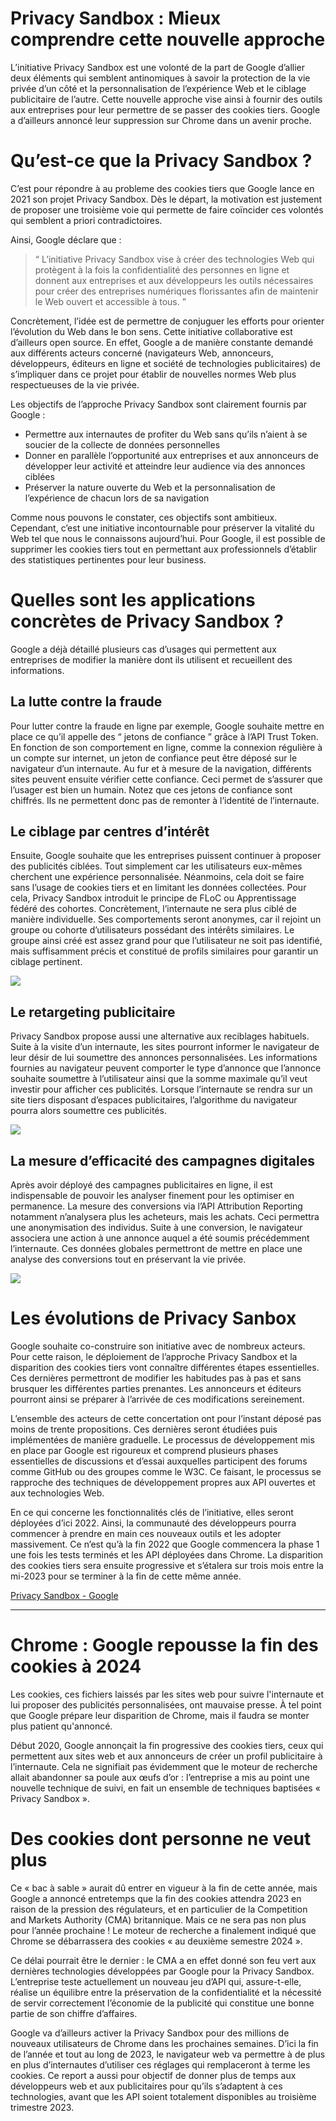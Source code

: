 # Privacy Sandbox : Mieux comprendre cette nouvelle approche

L’initiative Privacy Sandbox est une volonté de la part de Google d’allier deux éléments qui semblent antinomiques à savoir la protection de la vie privée d’un côté et la personnalisation de l’expérience Web et le ciblage publicitaire de l’autre. Cette nouvelle approche vise ainsi à fournir des outils aux entreprises pour leur permettre de se passer des cookies tiers. Google a d’ailleurs annoncé leur suppression sur Chrome dans un avenir proche.

# Qu’est-ce que la Privacy Sandbox ?
C’est pour répondre à au probleme des cookies tiers que Google lance en 2021 son projet Privacy Sandbox. Dès le départ, la motivation est justement de proposer une troisième voie qui permette de faire coïncider ces volontés qui semblent a priori contradictoires. 

Ainsi, Google déclare que :  

> “ L’initiative Privacy Sandbox vise à créer des technologies Web qui protègent à la fois la confidentialité des personnes en ligne et donnent aux entreprises et aux développeurs les outils nécessaires pour créer des entreprises numériques florissantes afin de maintenir le Web ouvert et accessible à tous. ”

Concrètement, l’idée est de permettre de conjuguer les efforts pour orienter l’évolution du Web dans le bon sens. Cette initiative collaborative est d’ailleurs open source. En effet, Google a de manière constante demandé aux différents acteurs concerné (navigateurs Web, annonceurs, développeurs, éditeurs en ligne et société de technologies publicitaires) de s’impliquer dans ce projet pour établir de nouvelles normes Web plus respectueuses de la vie privée. 

Les objectifs de l’approche Privacy Sandbox sont clairement fournis par Google :

- Permettre aux internautes de profiter du Web sans qu’ils n’aient à se soucier de la collecte de données personnelles
- Donner en parallèle l’opportunité aux entreprises et aux annonceurs de développer leur activité et atteindre leur audience via des annonces ciblées 
- Préserver la nature ouverte du Web et la personnalisation de l’expérience de chacun lors de sa navigation

Comme nous pouvons le constater, ces objectifs sont ambitieux. Cependant, c’est une initiative incontournable pour préserver la vitalité du Web tel que nous le connaissons aujourd’hui. Pour Google, il est possible de supprimer les cookies tiers tout en permettant aux professionnels d’établir des statistiques pertinentes pour leur business.

# Quelles sont les applications concrètes de Privacy Sandbox ? 

Google a déjà détaillé plusieurs cas d’usages qui permettent aux entreprises de modifier la manière dont ils utilisent et recueillent des informations.

## La lutte contre la fraude

Pour lutter contre la fraude en ligne par exemple, Google souhaite mettre en place ce qu’il appelle des “ jetons de confiance ” grâce à l’API Trust Token. En fonction de son comportement en ligne, comme la connexion régulière à un compte sur internet, un jeton de confiance peut être déposé sur le navigateur d’un internaute. Au fur et à mesure de la navigation, différents sites peuvent ensuite vérifier cette confiance. Ceci permet de s’assurer que l’usager est bien un humain. Notez que ces jetons de confiance sont chiffrés. Ils ne permettent donc pas de remonter à l’identité de l’internaute. 

## Le ciblage par centres d’intérêt

Ensuite, Google souhaite que les entreprises puissent continuer à proposer des publicités ciblées. Tout simplement car les utilisateurs eux-mêmes cherchent une expérience personnalisée. Néanmoins, cela doit se faire sans l’usage de cookies tiers et en limitant les données collectées. Pour cela, Privacy Sandbox introduit le principe de FLoC ou Apprentissage fédéré des cohortes. Concrètement, l’internaute ne sera plus ciblé de manière individuelle. Ses comportements seront anonymes, car il rejoint un groupe ou cohorte d’utilisateurs possédant des intérêts similaires. Le groupe ainsi créé est assez grand pour que l’utilisateur ne soit pas identifié, mais suffisamment précis et constitué de profils similaires pour garantir un ciblage pertinent. 

![](https://junto.fr/wp-content/uploads/2021/09/The_future_of_privacy__and_how_you_can_prepare_desktop_FR_1.svg)

## Le retargeting publicitaire

Privacy Sandbox propose aussi une alternative aux reciblages habituels. Suite à la visite d’un internaute, les sites pourront informer le navigateur de leur désir de lui soumettre des annonces personnalisées. Les informations fournies au navigateur peuvent comporter le type d’annonce que l’annonce souhaite soumettre à l’utilisateur ainsi que la somme maximale qu’il veut investir pour afficher ces publicités. Lorsque l’internaute se rendra sur un site tiers disposant d’espaces publicitaires, l’algorithme du navigateur pourra alors soumettre ces publicités. 

![](https://junto.fr/wp-content/uploads/2021/09/The_future_of_privacy__and_how_you_can_prepare_desktop_FR_2.svg)

## La mesure d’efficacité des campagnes digitales

Après avoir déployé des campagnes publicitaires en ligne, il est indispensable de pouvoir les analyser finement pour les optimiser en permanence. La mesure des conversions via l’API Attribution Reporting notamment n’analysera plus les acheteurs, mais les achats. Ceci permettra une anonymisation des individus. Suite à une conversion, le navigateur associera une action à une annonce auquel a été soumis précédemment l’internaute. Ces données globales permettront de mettre en place une analyse des conversions tout en préservant la vie privée.

![](https://junto.fr/wp-content/uploads/2021/09/The_future_of_privacy__and_how_you_can_prepare_desktop_FR_3.svg)

# Les évolutions de Privacy Sanbox 

Google souhaite co-construire son initiative avec de nombreux acteurs. Pour cette raison, le déploiement de l’approche Privacy Sandbox et la disparition des cookies tiers vont connaître différentes étapes essentielles. Ces dernières permettront de modifier les habitudes pas à pas et sans brusquer les différentes parties prenantes. Les annonceurs et éditeurs pourront ainsi se préparer à l’arrivée de ces modifications sereinement.

L’ensemble des acteurs de cette concertation ont pour l’instant déposé pas moins de trente propositions. Ces dernières seront étudiées puis implémentées de manière graduelle. Le processus de développement mis en place par Google est rigoureux et comprend plusieurs phases essentielles de discussions et d’essai auxquelles participent des forums comme GitHub ou des groupes comme le W3C. Ce faisant, le processus se rapproche des techniques de développement propres aux API ouvertes et aux technologies Web.

En ce qui concerne les fonctionnalités clés de l’initiative, elles seront déployées d’ici 2022. Ainsi, la communauté des développeurs pourra commencer à prendre en main ces nouveaux outils et les adopter massivement. Ce n’est qu’à la fin 2022 que Google commencera la phase 1 une fois les tests terminés et les API déployées dans Chrome. La disparition des cookies tiers sera ensuite progressive et s’étalera sur trois mois entre la mi-2023 pour se terminer à la fin de cette même année. 

[Privacy Sandbox - Google](https://youtu.be/I9jzqbdxAdk)

---

# Chrome : Google repousse la fin des cookies à 2024 

Les cookies, ces fichiers laissés par les sites web pour suivre l'internaute et lui proposer des publicités personnalisées, ont mauvaise presse. À tel point que Google prépare leur disparition de Chrome, mais il faudra se monter plus patient qu'annoncé. 

Début 2020, Google annonçait la fin progressive des cookies tiers, ceux qui permettent aux sites web et aux annonceurs de créer un profil publicitaire à l’internaute. Cela ne signifiait pas évidemment que le moteur de recherche allait abandonner sa poule aux œufs d’or : l’entreprise a mis au point une nouvelle technique de suivi, en fait un ensemble de techniques baptisées « Privacy Sandbox ».

# Des cookies dont personne ne veut plus

Ce « bac à sable » aurait dû entrer en vigueur à la fin de cette année, mais Google a annoncé entretemps que la fin des cookies attendra 2023 en raison de la pression des régulateurs, et en particulier de la Competition and Markets Authority (CMA) britannique. Mais ce ne sera pas non plus pour l’année prochaine ! Le moteur de recherche a finalement indiqué que Chrome se débarrassera des cookies « au deuxième semestre 2024 ».

Ce délai pourrait être le dernier : le CMA a en effet donné son feu vert aux dernières technologies développées par Google pour la Privacy Sandbox. L’entreprise teste actuellement un nouveau jeu d’API qui, assure-t-elle, réalise un équilibre entre la préservation de la confidentialité et la nécessité de servir correctement l’économie de la publicité qui constitue une bonne partie de son chiffre d’affaires.

Google va d’ailleurs activer la Privacy Sandbox pour des millions de nouveaux utilisateurs de Chrome dans les prochaines semaines. D’ici la fin de l’année et tout au long de 2023, le navigateur web va permettre à de plus en plus d’internautes d’utiliser ces réglages qui remplaceront à terme les cookies. Ce report a aussi pour objectif de donner plus de temps aux développeurs web et aux publicitaires pour qu’ils s’adaptent à ces technologies, avant que les API soient totalement disponibles au troisième trimestre 2023.